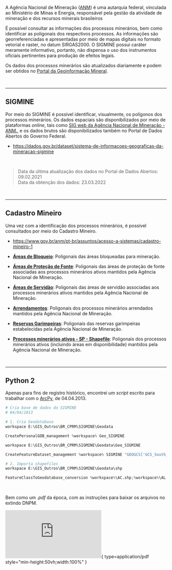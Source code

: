 A Agência Nacional de Mineração ([ANM](https://www.gov.br/anm/pt-br)) é uma autarquia federal, vinculada ao Ministério de Minas e Energia, responsável pela gestão da atividade de mineração e dos recursos minerais brasileiros

É possível consultar as informações dos processos minerários, bem como identificar as poligonais dos respectivos processos. As informações são georreferenciadas e apresentadas por meio de mapas digitais no formato vetorial e raster, no datum SIRGAS2000. O SIGMINE possui caráter meramente informativo, portanto, não dispensa o uso dos instrumentos oficiais pertinentes para produção de efeitos legais.

Os dados dos processos minerários são atualizados diariamente e podem ser obtidos no [Portal da Geoinformação Mineral](https://geo.anm.gov.br/portal/home/index.html).

<br>

---

## SIGMINE

Por meio do SIGMINE é possível identificar, visualmente, os polígonos dos processos minerários.
Os dados espaciais são disponíbilizados por meio de plataformas _online_, tais como [SIG web da Agência Nacional de Mineração - ANM.](https://geo.anm.gov.br/portal/home/item.html?id=6a8f5ccc4b6a4c2bba79759aa952d908), e os dados brutos são disponibilizados também no Portal de Dados Abertos do Governo Federal.

- https://dados.gov.br/dataset/sistema-de-informacoes-geograficas-da-mineracao-sigmine

<br>

> Data da última atualização dos dados no Portal de Dados Abertos: 09.02.2021
> <br>
> Data da obtenção dos dados: 23.03.2022

<br>

---

## Cadastro Mineiro

Uma vez com a identificação dos processos minerários, é possível consultados por meio do Cadastro Mineiro.

- https://www.gov.br/anm/pt-br/assuntos/acesso-a-sistemas/cadastro-mineiro-1

- [**Áreas de Bloqueio**](https://dados.gov.br/dataset/sistema-de-informacoes-geograficas-da-mineracao-sigmine/resource/5875be87-a457-4bfc-8981-80ef942a588f): Poligonais das áreas bloqueadas para mineração.
- [**Áreas de Proteção de Fonte**](https://dados.gov.br/dataset/sistema-de-informacoes-geograficas-da-mineracao-sigmine/resource/8d35a5b5-10e1-4d7c-9ec2-d3396d478d05): Poligonais das áreas de proteção de fonte associadas aos processos minerários ativos mantidos pela Agência Nacional de Mineração.
- [**Áreas de Servidão**](https://dados.gov.br/dataset/sistema-de-informacoes-geograficas-da-mineracao-sigmine/resource/aa7fcff4-de14-493a-b918-e746c5c4504b): Poligonais das áreas de servidão associadas aos processos minerários ativos mantidos pela Agência Nacional de Mineração.
- [**Arrendamentos**](https://dados.gov.br/dataset/sistema-de-informacoes-geograficas-da-mineracao-sigmine/resource/aa70cea0-9ecb-4ae3-bb19-260d07890eef): Poligonais dos processos minerários arrendados mantidos pela Agência Nacional de Mineração.
- [**Reservas Garimpeiras**](https://dados.gov.br/dataset/sistema-de-informacoes-geograficas-da-mineracao-sigmine/resource/034961a2-bd25-4790-9754-4b5e53ea2eb2): Poligonais das reservas garimpeiras estabelecidas pela Agência Nacional de Mineração.
- [**Processos minerários ativos - SP - Shapefile**](https://dados.gov.br/dataset/sistema-de-informacoes-geograficas-da-mineracao-sigmine/resource/58e10a83-0eb0-4cf2-a7ab-5941c1e8e096): Poligonais dos processos minerários ativos (incluindo áreas em disponibilidade) mantidos pela Agência Nacional de Mineração.

<br>

---

## Python 2

Apenas para fins de registro histórico, encontrei um _script_ escrito para trabalhar com o [ArcPy](https://www.esri.com/pt-br/arcgis/products/arcgis-python-libraries/libraries/arcpy), de 04.04.2013.

```python
# Cria base de dados do SIGMINE
# 04/04/2013

# 1. Cria Geodatabase
workspace E:\GIS_Outros\BR_CPRM\SIGMINE\Geodata

CreatePersonalGDB_management %workspace% Geo_SIGMINE

workspace E:\GIS_Outros\BR_CPRM\SIGMINE\Geodata\Geo_SIGMINE

CreateFeatureDataset_management %workspace% SIGMINE "GEOGCS['GCS_South_American_1969',DATUM['D_South_American_1969',SPHEROID['GRS_1967_Truncated',6378160.0,298.25]],PRIMEM['Greenwich',0.0],UNIT['Degree',0.0174532925199433]],VERTCS['WGS_1984_Geoid',VDATUM['WGS_1984_Geoid'],PARAMETER['Vertical_Shift',0.0],PARAMETER['Direction',1.0],UNIT['Meter',1.0]];-400 -400 11258999068426,2;-1043,7418235 4194304001953,12;-100000 10000;8,98312044744602E-09;0,001;0,001;IsHighPrecision"

# 2. Importa shapefiles
workspace E:\GIS_Outros\BR_CPRM\SIGMINE\Geodata\shp

FeatureClassToGeodatabase_conversion %workspace%\AC.shp;%workspace%\AL.shp;%workspace%\AM.shp;%workspace%\AP.shp;%workspace%\BA.shp;%workspace%\CE.shp;%workspace%\DF.shp;%workspace%\ES.shp;%workspace%\GO.shp;%workspace%\MA.shp;%workspace%\MG.shp;%workspace%\MS.shp;%workspace%\MT.shp;%workspace%\PA.shp;%workspace%\PB.shp;%workspace%\PE.shp;%workspace%\PI.shp;%workspace%\PR.shp;%workspace%\RJ.shp;%workspace%\RN.shp;%workspace%\RO.shp;%workspace%\RR.shp;%workspace%\RS.shp;%workspace%\SC.shp;%workspace%\SE.shp;%workspace%\SP.shp;%workspace%\TO.shp E:\GIS_Outros\BR_CPRM\SIGMINE\Geodata\Geo_SIGMINE.mdb\SIGMINE
```

<br>

Bem como um _.pdf_ da época, com as instruções para baixar os arquivos no extindo DNPM.

![Alt text](https://open-geodata.readthedocs.io/pt/latest/assets/br_amn/file.pdf){ type=application/pdf style="min-height:50vh;width:100%" }
